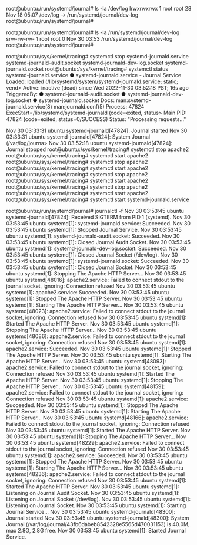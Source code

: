 root@ubuntu:/run/systemd/journal# ls -la /dev/log
lrwxrwxrwx 1 root root 28 Nov 18 05:07 /dev/log -> /run/systemd/journal/dev-log
root@ubuntu:/run/systemd/journal# 

root@ubuntu:/run/systemd/journal# ls -la /run/systemd/journal/dev-log
srw-rw-rw- 1 root root 0 Nov 30 03:53 /run/systemd/journal/dev-log
root@ubuntu:/run/systemd/journal# 

root@ubuntu:/sys/kernel/tracing# systemctl stop systemd-journald.service systemd-journald-audit.socket systemd-journald-dev-log.socket systemd-journald.socket
root@ubuntu:/sys/kernel/tracing# systemctl status systemd-journald.service
● systemd-journald.service - Journal Service
     Loaded: loaded (/lib/systemd/system/systemd-journald.service; static; vend>
     Active: inactive (dead) since Wed 2022-11-30 03:52:18 PST; 16s ago
TriggeredBy: ● systemd-journald-audit.socket
             ● systemd-journald-dev-log.socket
             ● systemd-journald.socket
       Docs: man:systemd-journald.service(8)
             man:journald.conf(5)
    Process: 47824 ExecStart=/lib/systemd/systemd-journald (code=exited, status>
   Main PID: 47824 (code=exited, status=0/SUCCESS)
     Status: "Processing requests..."

Nov 30 03:33:31 ubuntu systemd-journald[47824]: Journal started
Nov 30 03:33:31 ubuntu systemd-journald[47824]: System Journal (/var/log/journa>
Nov 30 03:52:18 ubuntu systemd-journald[47824]: Journal stopped
root@ubuntu:/sys/kernel/tracing# systemctl stop apache2
root@ubuntu:/sys/kernel/tracing# systemctl start apache2
root@ubuntu:/sys/kernel/tracing# systemctl stop apache2
root@ubuntu:/sys/kernel/tracing# systemctl start apache2
root@ubuntu:/sys/kernel/tracing# systemctl stop apache2
root@ubuntu:/sys/kernel/tracing# systemctl start apache2
root@ubuntu:/sys/kernel/tracing# systemctl stop apache2
root@ubuntu:/sys/kernel/tracing# systemctl start apache2
root@ubuntu:/sys/kernel/tracing# systemctl start systemd-journald.service


root@ubuntu:/run/systemd/journal# journalctl -f
Nov 30 03:53:45 ubuntu systemd-journald[47824]: Received SIGTERM from PID 1 (systemd).
Nov 30 03:53:45 ubuntu systemd[1]: systemd-journald.service: Succeeded.
Nov 30 03:53:45 ubuntu systemd[1]: Stopped Journal Service.
Nov 30 03:53:45 ubuntu systemd[1]: systemd-journald-audit.socket: Succeeded.
Nov 30 03:53:45 ubuntu systemd[1]: Closed Journal Audit Socket.
Nov 30 03:53:45 ubuntu systemd[1]: systemd-journald-dev-log.socket: Succeeded.
Nov 30 03:53:45 ubuntu systemd[1]: Closed Journal Socket (/dev/log).
Nov 30 03:53:45 ubuntu systemd[1]: systemd-journald.socket: Succeeded.
Nov 30 03:53:45 ubuntu systemd[1]: Closed Journal Socket.
Nov 30 03:53:45 ubuntu systemd[1]: Stopping The Apache HTTP Server...
Nov 30 03:53:45 ubuntu systemd[48016]: apache2.service: Failed to connect stdout to the journal socket, ignoring: Connection refused
Nov 30 03:53:45 ubuntu systemd[1]: apache2.service: Succeeded.
Nov 30 03:53:45 ubuntu systemd[1]: Stopped The Apache HTTP Server.
Nov 30 03:53:45 ubuntu systemd[1]: Starting The Apache HTTP Server...
Nov 30 03:53:45 ubuntu systemd[48023]: apache2.service: Failed to connect stdout to the journal socket, ignoring: Connection refused
Nov 30 03:53:45 ubuntu systemd[1]: Started The Apache HTTP Server.
Nov 30 03:53:45 ubuntu systemd[1]: Stopping The Apache HTTP Server...
Nov 30 03:53:45 ubuntu systemd[48086]: apache2.service: Failed to connect stdout to the journal socket, ignoring: Connection refused
Nov 30 03:53:45 ubuntu systemd[1]: apache2.service: Succeeded.
Nov 30 03:53:45 ubuntu systemd[1]: Stopped The Apache HTTP Server.
Nov 30 03:53:45 ubuntu systemd[1]: Starting The Apache HTTP Server...
Nov 30 03:53:45 ubuntu systemd[48093]: apache2.service: Failed to connect stdout to the journal socket, ignoring: Connection refused
Nov 30 03:53:45 ubuntu systemd[1]: Started The Apache HTTP Server.
Nov 30 03:53:45 ubuntu systemd[1]: Stopping The Apache HTTP Server...
Nov 30 03:53:45 ubuntu systemd[48159]: apache2.service: Failed to connect stdout to the journal socket, ignoring: Connection refused
Nov 30 03:53:45 ubuntu systemd[1]: apache2.service: Succeeded.
Nov 30 03:53:45 ubuntu systemd[1]: Stopped The Apache HTTP Server.
Nov 30 03:53:45 ubuntu systemd[1]: Starting The Apache HTTP Server...
Nov 30 03:53:45 ubuntu systemd[48166]: apache2.service: Failed to connect stdout to the journal socket, ignoring: Connection refused
Nov 30 03:53:45 ubuntu systemd[1]: Started The Apache HTTP Server.
Nov 30 03:53:45 ubuntu systemd[1]: Stopping The Apache HTTP Server...
Nov 30 03:53:45 ubuntu systemd[48229]: apache2.service: Failed to connect stdout to the journal socket, ignoring: Connection refused
Nov 30 03:53:45 ubuntu systemd[1]: apache2.service: Succeeded.
Nov 30 03:53:45 ubuntu systemd[1]: Stopped The Apache HTTP Server.
Nov 30 03:53:45 ubuntu systemd[1]: Starting The Apache HTTP Server...
Nov 30 03:53:45 ubuntu systemd[48236]: apache2.service: Failed to connect stdout to the journal socket, ignoring: Connection refused
Nov 30 03:53:45 ubuntu systemd[1]: Started The Apache HTTP Server.
Nov 30 03:53:45 ubuntu systemd[1]: Listening on Journal Audit Socket.
Nov 30 03:53:45 ubuntu systemd[1]: Listening on Journal Socket (/dev/log).
Nov 30 03:53:45 ubuntu systemd[1]: Listening on Journal Socket.
Nov 30 03:53:45 ubuntu systemd[1]: Starting Journal Service...
Nov 30 03:53:45 ubuntu systemd-journald[48300]: Journal started
Nov 30 03:53:45 ubuntu systemd-journald[48300]: System Journal (/var/log/journal/43fb6dabeb8542328e5565d470031153) is 40.0M, max 2.8G, 2.8G free.
Nov 30 03:53:45 ubuntu systemd[1]: Started Journal Service.


